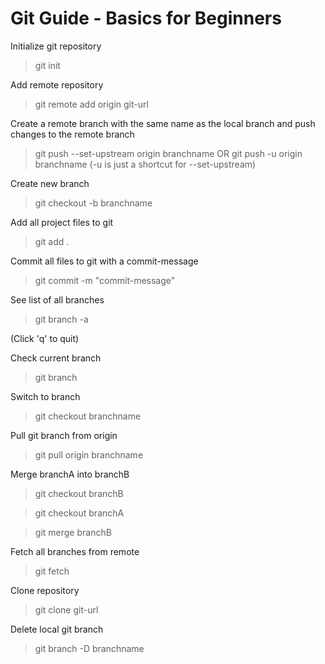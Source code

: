# Git Guide - Basics for Beginners

Initialize git repository
> git init

Add remote repository
> git remote add origin git-url

Create a remote branch with the same name as the local branch and push changes to the remote branch
> git push --set-upstream origin branchname
OR
> git push -u origin branchname
(-u is just a shortcut for --set-upstream)

Create new branch
> git checkout -b branchname

Add all project files to git
> git add .

Commit all files to git with a commit-message
> git commit -m "commit-message"

See list of all branches
> git branch -a

(Click 'q' to quit)

Check current branch
> git branch

Switch to branch
> git checkout branchname

Pull git branch from origin
> git pull origin branchname

Merge branchA into branchB
> git checkout branchB

> git checkout branchA

> git merge branchB

Fetch all branches from remote
> git fetch

Clone repository
> git clone git-url

Delete local git branch
> git branch -D branchname 

